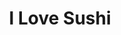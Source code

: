 ---
layout: place
title: "I Love Sushi"
permalink: /texas/denton/i-love-sushi.html
stateAbbr: TX
stateName: Texas
cityName: Denton
seo:
  name: "I Love Sushi"
  type: Restaurant
  links: null
description: "I Love Sushi serves delicious sushi in Denton, Texas. Try fresh Japanese dishes for a great dining experience. "
place_id: ChIJMdl8N3nKTYYROeaCQ-vBS78
photos:
  - name: >-
      places/ChIJMdl8N3nKTYYROeaCQ-vBS78/photos/AeeoHcK9rkDtj9O-GRCwvN2Ipp8EClnFJjk29cINCKri8xqtNzdcPhfbfbbGZg2bEf2pAilcYaQM0pP0SbASnDc11ACxtLkGJVvGseFlbc7Xg4QxNVZFTF70MXVb2Edb55aAsVxgwWnjN6Mq31gGQKlFfJT1q4HAgaxktbixATV_MOtTRlNaNC26apLXPYxzs1isr0ZqDKm1Fa3ysm0ANiJpWpM-rEhQbGEY7O3mmMIKSFmYzmMoqr594yw4JYdZsgHUS-Im1x2sS0hi6qH6hqZf97otks1NDcuLJmIs3m-WWK4jsGgeZA0YD1U9HOD-j0EiLregoienhfe_JdvLoJAe-gjrynzG4f-M4qWKcKjnumjhJjCoMrsckyCABMclShCJdcfvSDPaxfgW5bUo4Okxz265DBLMvsCYL4TjHsEEFbQIt2kF
    widthPx: 4032
    heightPx: 3024
    authorAttributions:
      - displayName: Joe Safarik
        uri: https://maps.google.com/maps/contrib/102793037569523966191
        photoUri: >-
          https://lh3.googleusercontent.com/a-/ALV-UjXiV8tFA_xvvYKaYVO-faUYCF0-6o-Z0bh-2FaQ_-HCK9BOXGuu_A=s100-p-k-no-mo
    flagContentUri: >-
      https://www.google.com/local/imagery/report/?cb_client=maps_api_places.places_api&image_key=!1e10!2sCIHM0ogKEICAgID4j52NrgE&hl=en-US
    googleMapsUri: >-
      https://www.google.com/maps/place//data=!3m4!1e2!3m2!1sCIHM0ogKEICAgID4j52NrgE!2e10!4m2!3m1!1s0x864dca79377cd931:0xbf4bc1eb4382e639
  - name: >-
      places/ChIJMdl8N3nKTYYROeaCQ-vBS78/photos/AeeoHcJ0R9xi6xpFbHIQjFp3gUKNdgeUQ4z3RgtBJSfU6Y5Oae2xp3M3Ki7YNoZgBjIai5yNH15FMdIUq0kQrmZd8DC-DeC1d-MaFXsVmcz1D4gwNPTPwNHSITNZ3zJdLPddKxwkDJR0PhyxnAw3ahosG05X2bsMnUc93FLII20I4RlbS6APy3d7VTVIploy192_G8oSSuEduWzKjn4fte9gmBIxsu-E_X_zmBzUPHcp6CNNAZ7biIF3PS-Jw6MubMBVga6XkIxhHgHkd5tpXstrsuPipowzAZW7k8qbyaavkeTjIKin_iO54dSYS82bb0eEg6qTvRmoGT0lesI9pL_SjXEnQ8hqlPmZhrz9VL4SvDhYDG32NdRdtNPcGSXfYX0WrZ_pUAtcUgkvc0NLBY_-O8gXNlqIArKmWWm3AV8X3CY
    widthPx: 3600
    heightPx: 4800
    authorAttributions:
      - displayName: Martin Payan
        uri: https://maps.google.com/maps/contrib/106592366141610713962
        photoUri: >-
          https://lh3.googleusercontent.com/a/ACg8ocI7wOeeFDm4m83_W3RdGv6PmtSNbVN-_5tyV9sCBzRxuEVFxEki=s100-p-k-no-mo
    flagContentUri: >-
      https://www.google.com/local/imagery/report/?cb_client=maps_api_places.places_api&image_key=!1e10!2sCIHM0ogKEICAgIDLi9rGWg&hl=en-US
    googleMapsUri: >-
      https://www.google.com/maps/place//data=!3m4!1e2!3m2!1sCIHM0ogKEICAgIDLi9rGWg!2e10!4m2!3m1!1s0x864dca79377cd931:0xbf4bc1eb4382e639
  - name: >-
      places/ChIJMdl8N3nKTYYROeaCQ-vBS78/photos/AeeoHcKU2nPWb270x2czDPQSn0z2RYj-v1HRdoB1wZIBmZ3Bn1Z871AEs5_Y3HGDViq1U6Ww0yDqgWEBAyYUKfFX5B_70IMfALhz-eyTw_KZifhIqLhq1vsQsZodumR-0cRz-kGsA7IB768hX5FtSL6Fo6KOyr3cLfa_vPuKCBP2S8Jn40Chd4IJZVlvSq-9KS6ZuBS9tL_jot4B-rE8W_6Tsd0-VxUySl2zl7shohOaWw2cfFBv82wePLONfxbDdkqZISuYDLxcTENnokJy-wW4qgnQK4O8vMzV6mpyfUhGUUh1fB3XFUfa-wqPsdWkY1guLrt_HChIiLKn8wN0UtEMk9P7z041v7eo0TOR1jfkTaDznlRt5P1NiWDrej6B-NHIx7_sANtH96nIsqJn99HOpl0m_FJS0E1lLXpbMOTD0du6AYiK
    widthPx: 4080
    heightPx: 3072
    authorAttributions:
      - displayName: Christiana Flores
        uri: https://maps.google.com/maps/contrib/111053215643999785589
        photoUri: >-
          https://lh3.googleusercontent.com/a-/ALV-UjW_FJwt_W5nTtpAzekcew3qGazyap3eKcJXm3M3WfmvITxMYtYq2A=s100-p-k-no-mo
    flagContentUri: >-
      https://www.google.com/local/imagery/report/?cb_client=maps_api_places.places_api&image_key=!1e10!2sCIHM0ogKEICAgMDIzNX19wE&hl=en-US
    googleMapsUri: >-
      https://www.google.com/maps/place//data=!3m4!1e2!3m2!1sCIHM0ogKEICAgMDIzNX19wE!2e10!4m2!3m1!1s0x864dca79377cd931:0xbf4bc1eb4382e639
  - name: >-
      places/ChIJMdl8N3nKTYYROeaCQ-vBS78/photos/AeeoHcJ93fUq9OnoThkWTJEbIZKAS335fTzrZ5rDNhNCoAe9mHPUVf4QNn1N-cvpVQsWePGd7fG9PaLIN5MaMgpHCg5Du3zeynmfIVIPPHb7_nJtPDnjo8xv3R8c676rexFiVUwptY4ngXuHYmiU6jR7td5tUf8pQyEMLxM8BKr-2E5BD3yqaOpcgh9W74FK4j-q_W0WnucYUB06RvH875BZbi-I9ttK8Hn2Y6vsEQH0mMrG3Ql8wXUUFQAYn5Rq3IQHs3TVXOxfh3LQPkWGa5lxXvYIS7VqofSFb5ttAJvtmlfkplfyiXSorjZFDM4Ot74wmDRMUOQHCQovGdcXYCz7WGqwpyncNKJVVPgYEFrLoCG0ANPcz86lLynP3CHnVhWDkK8842vNktXWHY-NqLSGL-kPNLeoU62v-FsoPvxuTpM
    widthPx: 3000
    heightPx: 4000
    authorAttributions:
      - displayName: Valery Gonzalez
        uri: https://maps.google.com/maps/contrib/104186255689330018809
        photoUri: >-
          https://lh3.googleusercontent.com/a-/ALV-UjUITL4qLEkWN29ZqNALAtLe-WKuzIPFlNhDyyxfqkM90v3VNTS5AQ=s100-p-k-no-mo
    flagContentUri: >-
      https://www.google.com/local/imagery/report/?cb_client=maps_api_places.places_api&image_key=!1e10!2sCIHM0ogKEICAgIDbyL_tDA&hl=en-US
    googleMapsUri: >-
      https://www.google.com/maps/place//data=!3m4!1e2!3m2!1sCIHM0ogKEICAgIDbyL_tDA!2e10!4m2!3m1!1s0x864dca79377cd931:0xbf4bc1eb4382e639
  - name: >-
      places/ChIJMdl8N3nKTYYROeaCQ-vBS78/photos/AeeoHcKI9sngDKFPhLRaDWoTyKx5D8K4ciRDjI766C0dVW6nMUbgXx2EkcBZnbzPyUWsY1oIk-KFZr1j-5fmwgYSkp9uKVR-4nr1svfT3jTi5ynd7CsNY8g_3gWWnFPFtW6jqqZJl_pFaNQfVf-i-d0Pjwa1PGyZuGacM33YX_wIEMgzo3rCPmtTTCDapePd2-P0FqVVJK0XgE-3XQ6y0Qm8k5GtbINeIEzRIdXb-csD12_0_BGGm6fuzNgjkR2OI4OAW_CDcphTb5bNJEjQgJdTv78G05RzcTqNhuVXQvHQJsoWJk9Kmil_OX9ZbLNxPZqSDaHy7c6zsjYZ_1VpO9EHRCABX3HUtgozRLSxp3ichO761EW8zxfZA4alzFDSTmbPE0RoH-vcnaSkgJiOWbcjYCw62hltKOvJ4lAaXHiHCs6-06Y2
    widthPx: 4000
    heightPx: 3000
    authorAttributions:
      - displayName: Brandie Smith
        uri: https://maps.google.com/maps/contrib/117184424393514863014
        photoUri: >-
          https://lh3.googleusercontent.com/a-/ALV-UjUDpK5ldZGrekiPLbKn8AIRIKBLcHW84rfa0vKB0kWZQsQ_d2zLOw=s100-p-k-no-mo
    flagContentUri: >-
      https://www.google.com/local/imagery/report/?cb_client=maps_api_places.places_api&image_key=!1e10!2sCIHM0ogKEICAgICRvsaZ5wE&hl=en-US
    googleMapsUri: >-
      https://www.google.com/maps/place//data=!3m4!1e2!3m2!1sCIHM0ogKEICAgICRvsaZ5wE!2e10!4m2!3m1!1s0x864dca79377cd931:0xbf4bc1eb4382e639
  - name: >-
      places/ChIJMdl8N3nKTYYROeaCQ-vBS78/photos/AeeoHcIMS7SQqsSNKlwnHlDSEeBilhXbLo_mzxSC2J-cOJJXLh5fTl8yPRJyuGz4lTtIq01k7ZAx0s1mrmrgOgN8x7tBogp1H81tTcQN4lWz4S2VQgCozeHNZ-Sj_Twz5VzSMgUoWyAtYCDLAMHsyxBukzgHuY515wxjWY9Hca0cwm4zgrpYL_aa6ItrfT-fwavr620OcK4iC2fJeLTvQM1qiYw-Iu3jegaRGkvGGE44h-28O10fUVlSIYcn2C7oBn3lHyXI3IC7sTF5U_TqwI0u6Ca9N16JtsFhEL1eUqX8HHtv9NkGr2WN-U_pq_4TWACSqN4CJrXUNUasF__WtmkFWStJSV8DgcNtAb8Rrne0CpeGL980-0XYej3Q_oTHCnq5m0mKW2T_Zjs7xkn3yY7l6KVL7A8QzkqDKTzz4q9QslBUPzaB
    widthPx: 4032
    heightPx: 3024
    authorAttributions:
      - displayName: Adrian Lopez vaca
        uri: https://maps.google.com/maps/contrib/117832764815018558821
        photoUri: >-
          https://lh3.googleusercontent.com/a/ACg8ocIxdUmYWyXrbAltZ8MYAED3qm0aOuPjXguRDjaopYHn91OOWw=s100-p-k-no-mo
    flagContentUri: >-
      https://www.google.com/local/imagery/report/?cb_client=maps_api_places.places_api&image_key=!1e10!2sCIHM0ogKEICAgIDn77PwjQE&hl=en-US
    googleMapsUri: >-
      https://www.google.com/maps/place//data=!3m4!1e2!3m2!1sCIHM0ogKEICAgIDn77PwjQE!2e10!4m2!3m1!1s0x864dca79377cd931:0xbf4bc1eb4382e639
  - name: >-
      places/ChIJMdl8N3nKTYYROeaCQ-vBS78/photos/AeeoHcK9ArlaQTjgE1hnK4rmz_0MozM6I-Z4XOWna_Q51-Rgse2YNqFEe5HCQDG0KnwNPXTHeqehMvLbIhjHMdUO2HySKvMTi62F8sfhwjzlGG5wHh4A6rtlyjQttnDwPzqZjvoNRQH5rykK3QQrqRnA4xb26MoPaD7-ryMf-_4lmg73Agmit3VFf5t1Y4hCl7D2SjY9QYfuCfWGahXjyISee91EF7CtzkGSa-BzzeDL6lwcs2Wx3Kmxi62J_kpNtJNFBkbbWjpV_8w9feXQKRtyCTeWDg5fIApW0FORPVbfrCE0S-q2XWnUibgEsqgoDQ28Le67GJkrUIb7cyeiyGtDCde6wzsp8rjOmzx-Z-_HDh_bp0-OF0GEWdDtz1ia6p7pJiK-s8LYWB9CszevCdNLeivl8LoJiGSKwpnAat41VIjoUw
    widthPx: 4080
    heightPx: 3072
    authorAttributions:
      - displayName: Denise McNally
        uri: https://maps.google.com/maps/contrib/101068931325591729161
        photoUri: >-
          https://lh3.googleusercontent.com/a/ACg8ocJXHFsIIZMCXgPMOyMRDzvj9-CZI5Ktqk6I-W2Sum9AhS2iBurI=s100-p-k-no-mo
    flagContentUri: >-
      https://www.google.com/local/imagery/report/?cb_client=maps_api_places.places_api&image_key=!1e10!2sCIHM0ogKEICAgID75LCtWg&hl=en-US
    googleMapsUri: >-
      https://www.google.com/maps/place//data=!3m4!1e2!3m2!1sCIHM0ogKEICAgID75LCtWg!2e10!4m2!3m1!1s0x864dca79377cd931:0xbf4bc1eb4382e639
  - name: >-
      places/ChIJMdl8N3nKTYYROeaCQ-vBS78/photos/AeeoHcJESCGfio5XbLVxsjSj6An2sxhAhHWyS5qLB3plarHxcT3CEgAAGceGYfbGG08NOJSgsNbTHjfa37w36xCZ_1ro3mgRY2QF-DFxtzDr4TLeg7y5pd2qRidFVuUmWGZM11fbM47X6vAP3_qLNeccv_HIIxG-XR8yzkEV8KvVEdocGQwDdWN55xf7GcXQXjhEOnisMdXgBJAXWnxuI0HrbpXY_JOW0cC4c6EaZBcVZzPdGUTv-aYhcegPOXKjmy8OvU7XGKrDFSXQi1p8AEasWq9aT6Ri7pDeoGVq6s2Mj9Bc92f1TAqaSgMRySAPO15RL9HHC3FOht59ijwhcThaUY8fxbhuGzlimmUbH3yaRx5hmCDtvYRa3ZYM3GnGjFEVYosKVGxppLwN4LmaZi03HumIMWnTRr0zBqGI7i4_N0fXfup8
    widthPx: 4624
    heightPx: 2600
    authorAttributions:
      - displayName: Dave Harris
        uri: https://maps.google.com/maps/contrib/105747902636463265509
        photoUri: >-
          https://lh3.googleusercontent.com/a-/ALV-UjWaYKs6RvCfngkwcT4n-nl1THlVNuYuMYqVDZ8V6jOn_AWYcW3O=s100-p-k-no-mo
    flagContentUri: >-
      https://www.google.com/local/imagery/report/?cb_client=maps_api_places.places_api&image_key=!1e10!2sCIHM0ogKEICAgICOy5b_8gE&hl=en-US
    googleMapsUri: >-
      https://www.google.com/maps/place//data=!3m4!1e2!3m2!1sCIHM0ogKEICAgICOy5b_8gE!2e10!4m2!3m1!1s0x864dca79377cd931:0xbf4bc1eb4382e639
  - name: >-
      places/ChIJMdl8N3nKTYYROeaCQ-vBS78/photos/AeeoHcJxI3hOQjEhauJa03OlnRr4uUzN0gUoCxV1vVTk0YV3IEfpmJnYd81OTKINj6r8eVeiDvk6RJeET2KQ6ssKjvEwhL06cgHQl2dhTKUxUTGGg7cTpQttodNSyvJG6A5o-TS9OMuzHLnQO-cxW_S21kjzIpyAfRcBcDW_vy-xIr1up5RyP5JXpBI6iVNhNWojqIyiUy9ldM9-pbzTh0PTvpRephMzogzoQ1hbXjhPvzB3t5Ew614fSs30M-1uHMEA6KuMqSPJ1AkjBKkf6gxHB3qmL85SSwZ5fK4VAAk4r-gNuDOIDEfBNpmZgB8EosQ6L4tKnqH9Y3HX9lI44gFyY4xf0UKJKKMROND4Vec_Wi4YSbrixy1jL4PVzaS-Fntej1J46ERhOizhr-wYTOQFKStgW8taeTlXOqllCUFCn3W2QQ8
    widthPx: 3000
    heightPx: 4000
    authorAttributions:
      - displayName: Rick Webster
        uri: https://maps.google.com/maps/contrib/102599511238615645339
        photoUri: >-
          https://lh3.googleusercontent.com/a-/ALV-UjWs_kIi4flm16Q_104Kf9xDSLy7y_Lj3Hl5hkv1wLIe6xEu2OpD2g=s100-p-k-no-mo
    flagContentUri: >-
      https://www.google.com/local/imagery/report/?cb_client=maps_api_places.places_api&image_key=!1e10!2sCIHM0ogKEICAgICrobOL6QE&hl=en-US
    googleMapsUri: >-
      https://www.google.com/maps/place//data=!3m4!1e2!3m2!1sCIHM0ogKEICAgICrobOL6QE!2e10!4m2!3m1!1s0x864dca79377cd931:0xbf4bc1eb4382e639
  - name: >-
      places/ChIJMdl8N3nKTYYROeaCQ-vBS78/photos/AeeoHcJA7o-Z8w6bKW5YNeUo3498EGnwIe1nF6SnWUo0bsPWbBWQyWgvP1fOTYohx1xWFfOvvsjtS0ffLZMVg91UHkAu7LdUc8Vpu4Jo6cdFwJXM9PIN-P1Kh-iIPgQoHJkhn9uSc9vkxVvp1OJVblKaermV_yZ8UUW9k2l9NejOI1ePxVJJl2820mlLp1NPRa5Nsjx4IQ2ZrRbv4eSur38yK4e8eRssyDyTQoIx_uZwiv8bGfNYn7sNczX61FkdSDLNmR7nbNEhMjOTfs7g0gzq8zVDJrYbMYcl_sBEAiAgbiN8OjuKasiyO5HjJQ4Iu2m0Zhxbo--anA-64Q0Sx4fABSVCVqywCanEbIjItEkiC-0nQSADBJlQw7rCXf-PbYOU4Y2HSnoZzlGdIq531QS6qPoBbllUfmk6fJVUEiwu2DnuSQ
    widthPx: 3024
    heightPx: 3024
    authorAttributions:
      - displayName: Jess G
        uri: https://maps.google.com/maps/contrib/114211468564083671153
        photoUri: >-
          https://lh3.googleusercontent.com/a-/ALV-UjU5sbqyIi9XMsvhy0zEk8zlIlRzua1wnQsb3uJ9xtgpI2F-bCNd=s100-p-k-no-mo
    flagContentUri: >-
      https://www.google.com/local/imagery/report/?cb_client=maps_api_places.places_api&image_key=!1e10!2sCIHM0ogKEICAgIDPpvKMPw&hl=en-US
    googleMapsUri: >-
      https://www.google.com/maps/place//data=!3m4!1e2!3m2!1sCIHM0ogKEICAgIDPpvKMPw!2e10!4m2!3m1!1s0x864dca79377cd931:0xbf4bc1eb4382e639
address: 917 Sunset St, Denton, TX 76201, USA
street: 917 Sunset St
city: Denton
state: TX
zip: '76201'
country: USA
neighborhood: null
latitude: '33.229536'
longitude: '-97.142127'
accessibility_options:
  wheelchairAccessibleParking: true
  wheelchairAccessibleEntrance: true
  wheelchairAccessibleRestroom: true
  wheelchairAccessibleSeating: true
business_status: OPERATIONAL
name: I Love Sushi
google_maps_links:
  directionsUri: >-
    https://www.google.com/maps/dir//''/data=!4m7!4m6!1m1!4e2!1m2!1m1!1s0x864dca79377cd931:0xbf4bc1eb4382e639!3e0
  placeUri: https://maps.google.com/?cid=13784324300691662393
  writeAReviewUri: >-
    https://www.google.com/maps/place//data=!4m3!3m2!1s0x864dca79377cd931:0xbf4bc1eb4382e639!12e1
  reviewsUri: >-
    https://www.google.com/maps/place//data=!4m4!3m3!1s0x864dca79377cd931:0xbf4bc1eb4382e639!9m1!1b1
  photosUri: >-
    https://www.google.com/maps/place//data=!4m3!3m2!1s0x864dca79377cd931:0xbf4bc1eb4382e639!10e5
primary_type: Sushi Restaurant
opening_hours:
  regular: null
  current: null
secondary_opening_hours:
  regular:
    weekdayDescriptions: null
    type: null
  current:
    weekdayDescriptions: null
    type: null
phone: null
price_level: null
price_range: null
rating: null
rating_count: 0
website: null
reviews: null
parking_options: null
payment_options: null
allow_dogs: null
curbside_pickup: null
delivery: null
dine_in: null
good_for_children: null
good_for_groups: null
good_for_sports: null
live_music: null
menu_for_children: null
outdoor_seating: null
reservable: null
restroom: null
serves_beer: null
serves_breakfast: null
serves_brunch: null
serves_cocktails: null
serves_coffee: null
serves_dinner: null
serves_dessert: null
serves_lunch: null
serves_vegetarian_food: null
serves_wine: null
takeout: null
update_category: essentials
summary: null

---